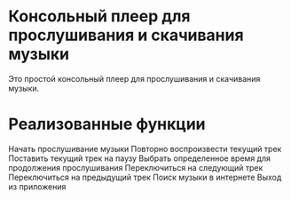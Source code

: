 # Консольный плеер для прослушивания и скачивания музыки
Это простой консольный плеер для прослушивания и скачивания музыки.

# Реализованные функции
  Начать прослушивание музыки
  Повторно воспроизвести текущий трек
  Поставить текущий трек на паузу
  Выбрать определенное время для продолжения прослушивания
  Переключиться на следующий трек
  Переключиться на предыдущий трек
  Поиск музыки в интернете
  Выход из приложения
